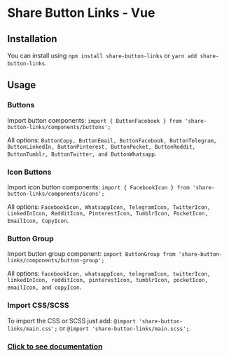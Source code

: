 # Share Button Links - Vue

## Installation

You can install using `npm install share-button-links` or `yarn add share-button-links`.

## Usage

### Buttons

Import button components: `import { ButtonFacebook } from 'share-button-links/components/buttons';`

All options: `ButtonCopy, ButtonEmail, ButtonFacebook, ButtonTelegram, ButtonLinkedIn, ButtonPinterest, ButtonPocket, ButtonReddit, ButtonTumblr, ButtonTwitter, and ButtonWhatsapp`.

### Icon Buttons

Import icon button components: `import { FacebookIcon } from 'share-button-links/components/icons';`

All options: `FacebookIcon, WhatsappIcon, TelegramIcon, TwitterIcon, LinkedInIcon, RedditIcon, PinterestIcon, TumblrIcon, PocketIcon, EmailIcon, CopyIcon`.

### Button Group

Import button group component: `import ButtonGroup from 'share-button-links/components/button-group';`

All options: `facebookIcon, whatsappIcon, telegramIcon, twitterIcon, linkedInIcon, redditIcon, pinterestIcon, tumblrIcon, pocketIcon, emailIcon, and copyIcon`.

### Import CSS/SCSS

To import the CSS or SCSS just add: `@import 'share-button-links/main.css';` or `@import 'share-button-links/main.scss';`.

### [Click to see documentation](https://share-button-links.netlify.app)